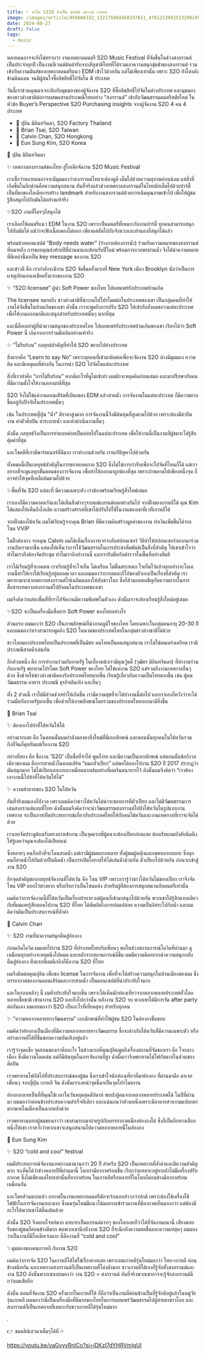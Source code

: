 ```yaml
---
title: 💦 ทำไม S22O ถึงเป็น ซอฟต์ พราวด์ เว่อออ
image: /images/article/456666332_122175894458197611_4701213042533200240_n-2.jpg
date: 2024-08-27
draft: false
tags:
  - music
---
```

หลายคนอาจจะยังไม่ทราบว่า งานเทศกาลดนตรี S2O Music Festival ที่จัดขึ้นในช่วงสงกรานต์เป็นประจำทุกปี เป็นงานอีเวนต์ต้นตำรับจากสัญชาติไทยที่ได้รวมเอาความสนุกชุ่มช่ำของสงกรานต์ รวมเข้ากับความมันส์ของเทศกาลดนตรีแนว EDM เข้าไว้ด้วยกัน แต่ไม่เพียงเท่านั้น เพราะ S2O ยังโด่งดังข้ามดินแดน จนมีผู้สนใจซื้อลิขสิทธิ์ไปจัดใน 4 ประเทศ

วันนี้เราชวนคุณมาเจาะลึกกับมุมมองของผู้จัดงาน S2O ที่ซื้อลิขสิทธิ์ไปจัดในต่างประเทศ และมุมมองของชาวต่างชาติต่อการผสมผสานประเพณีไทยอย่าง “สงกรานต์” เข้ากับวัฒนธรรมดนตรีสมัยใหม่ ในหัวข้อ Buyer’s Perspective S2O Purchasing insights จากผู้จัดงาน S2O 4 คน 4 ประเทศ 

* 📌 ปุลิน มิลินทจินดา, S2O Factory Thailand
* 📌 Brian Tsai, S2O Taiwan 
* 📌 Calvin Chan, S2O Hongkong
* 📌 Eun Sung Kim, S2O Korea



📍 ปุลิน มิลินทจินดา 

✨ เทศกาลสงกรานต์ของไทย สู่ไอเดียจัดงาน S2O Music Festival

เราเชื่อว่าหลายคนอาจจะมีมุมมองว่าสงกรานต์ไทยจะต้องดูดี เต็มไปด้วยความสุภาพอ่อนน้อม แต่สิ่งที่เกิดขึ้นในอีกด้านคือความสนุกสนาน อันที่จริงแล้วช่วงเทศกาลสงกรานต์ในไทยมักเต็มไปด้วยปาร์ตี้ เป็นที่มาของไอเดียการสร้าง landmark สำหรับงานสงกรานต์ด้วยการเติมคุณภาพเข้าไป เพื่อให้ผู้ชมรู้สึกสนุกไปกับมันได้อย่างแท้จริง



✨S2O งานที่ใครๆก็สนุกได้ 

เราเลือกใช้ดนตรีแนว EDM ในงาน S2O เพราะเป็นดนตรีที่เหมาะกับงานปาร์ตี้ ทุกคนสามารถสนุกไปกับมันได้ แม้ว่าจะฟังเนื้อเพลงไม่ออก เพียงแค่ฮัมไปกับจังหวะและทำนองก็สนุกได้แล้ว



พร้อมด้วยคอนเซปต์ “Body needs water” (ร่างกายต้องการน้ำ) ร่วมกับความหมายของสงกรานต์ ที่หมายถึง การขอบคุณส่งท้ายปีที่ผ่านมาและต้อนรับปีใหม่ พร้อมการอวยพรผ่านน้ำ จึงได้นำความหมายที่ดีเหล่านี้มาเป็น key message ของงาน S2O



และข่าวดี คือ เรากำลังจะมีงาน S2O จัดขึ้นครั้งแรกที่ New York เมือง Brooklyn นับว่าเป็นการผจญภัยนอกเอเชียครั้งแรกของงาน S2O 



✨ “S2O licensee” ผู้นำ Soft Power ของไทย ไปเผยแพร่ยังประเทศบ้านเกิด

The licensee หมายถึง ชาวต่างชาติที่นำงานไปโปรโมตต่อในประเทศของเขา เป็นกลุ่มคนที่ทำให้งานได้จัดขึ้นในบ้านเกิดของเขา ดังนั้น เราจะพูดถึงการปรับ S2O ให้เข้ากับสังคมขอวงแต่ละประเทศ เพื่อให้งานออกมาดีและสนุกสำหรับประเทศนั้นๆ มากที่สุด



และนี่คือเหล่าผู้ที่นำความสนุกของประเทศไทย ไปเผยแพร่ยังประเทศบ้านเกิดของเขา เรียกได้ว่า Soft Power นี้ เกิดจากการร่วมมือกันอย่างแท้จริง



✨ “ไม่รีบร้อน” กลยุทธ์สำคัญที่ทำให้ S2O ขยายไปต่างประเทศ

สิ่งแรกคือ “Learn to say No” เพราะทุกคนที่เข้ามาติดต่อเพื่อจะจัดงาน S2O ต่างมีมุมมอง ความคิด และมีเหตุผลที่ต่างกัน ในการนำ S2O ไปจัดในแต่ละประเทศ



สิ่งที่เราทำคือ “การไม่รีบร้อน” หากมีอะไรที่ดูไม่เข้าท่า ผมมักจะหยุดคิดก่อนเสมอ และมาปรึกษากับคนที่มีความตั้งใจให้งานออกมาดีที่สุด



S2O จึงไม่ใช่แค่งานคอนเสิร์ตที่เปิดเพลง EDM แล้วสาดน้ำ การจัดงานในแต่ละประเทศ ก็มีความยากขึ้นอยู่กับปัจจัยในประเทศนั้นๆ



เช่น ในประเทศญี่ปุ่น “น้ำ” มีราคาสูงมาก การจัดงานนี้จึงมีต้นทุนที่สูงตามไปด้วย เพราะต้องมีค่าทีมงาน ค่าตัวศิลปิน ค่าระบายน้ำ และค่าดำเนินงานอื่นๆ



ดังนั้น กลยุทธ์จึงเป็นการทำแบบค่อยเป็นค่อยไปในแต่ละประเทศ เพื่อให้งานนี้เป็นงานที่ผู้ชมจะได้รู้สึกคุ้มค่าที่สุด

และโชคดีที่เรามีพาร์ทเนอร์ที่ดีมาก เราทำงานด้วยกัน เราแก้ปัญหาไปด้วยกัน 



ทั้งหมดนี้เป็นกลยุทธ์สำคัญในการขยายเทศกาล S2O ซึ่งไม่ใช่การเร่งรีบเพื่อจะไปจัดที่ไหนก็ได้ แต่เราอยากที่จะดูแลทุกขั้นตอนของการจัดงาน เพื่อทำให้ออกมาถูกต้องที่สุด เพราะถ้าพลาดไปเพียงหนึ่งจุด ก็อาจทำให้จุดที่เหลือล้มตามไปด้วย



✨พื้นที่จัด S2O แต่ละที่ มีความเฉพาะตัว เราต้องพร้อมเรียนรู้สิ่งใหม่เสมอ

เราเองก็มีความคาดหวังและได้เห็นสิ่งต่างๆจากแต่แบรนด์แตกต่างกันไป จากฝั่งของเกาหลีใต้ คุณ Kim ได้แสดงให้เห็นถึงไอเดีย ความสร้างสรรค์ที่เขาได้ปรับไปใช้ในงานของเขาที่เวทีเกาหลีใต้ 



จากฝั่งของไต้หวัน ผมได้เรียนรู้จากคุณ Brian ทึ่มีความคิดสร้างมูลค่าของงาน ทำเงินเพิ่มขึ้นได้จากโซน VVIP  

ในฝั่งฮ่องกง จากคุณ Calvin ผมได้เห็นเรื่องการเจรจากับสปอนเซอร์ วิธีทำให้สปอนเซอร์อยากมาร่วมงานกับเรามากขึ้น แสดงให้เห็นว่าการใช้วัฒนธรรมในการประชาสัมพันธ์เป็นสิ่งที่สำคัญ ให้เขาเข้าใจว่าทำไมเราถึงต้องจัดประชุม ทำไมเราถึงทำงานนี้ และเรารับมือกับตำรวจในพื้นที่อย่างสันติ



เราได้เรียนรู้ที่จะอดทน เราเรียนรู้ที่จะใจเย็น ไม่เครียด ไม่ตื่นตระหนก ใจเย็นไว้แล้วทุกอย่างจะโอเค งานนี้ทำให้เราได้เรียนรู้อยู่ตลอดเวลา และผมมองว่าการลดละอีโก้ของตัวเองเป็นเรื่องที่สำคัญ เราพยายามจะนำเทศกาลสงกรานต์ไปเฉลิมฉลองให้กับชาวโลก ซึ่งก็ล้วนเคยเผชิญกับความยากในการสื่อสารเทศกาลสงกรานต์ไปยังคนในประเทศของเขา



ผมจึงคิดว่าแต่ละพื้นที่ที่เราไปจัดงานมีความพิเศษในตัวเอง ดังนั้นเราจะต้องเรียนรู้สิ่งใหม่อยู่เสมอ



✨S2O จะเป็นเครื่องมือสื่อสาร Soft Power ของไทยอย่างไร

ส่วนแรก ผมมองว่า S2O เป็นภาพลักษณ์ที่น่าภาคภูมิใจของไทย โดยเฉพาะในกลุ่มคนอายุ 20-30 ปี และผมมองว่าเราสามารถพูดถึง S2O ในนามของประเทศไทยในกลุ่มชาวต่างชาติได้ด้วย



ชาวโลกมองประเทศไทยเป็นประเทศที่เป็นมิตร คนไทยเป็นคนสนุกสนาน เราไม่ใช่คนเคร่งเครียด เรามีประเพณีสาดน้ำเล่นกัน



อีกส่วนหนึ่ง คือ การทำงานร่วมกับภาครัฐ ในเบื้องหน้าเรามีคุณวู้ดดี้ (วุฒิธร มิลินทจินดา) ที่ทำงานร่วมกับภาครัฐ พยายามโปรโมต Soft Power ของไทย ไม่ใช่แค่งาน S2O แต่รวมถึงงานเทศกาลอื่นๆ ด้วย ซึ่งช่วยให้ชาวต่างชาติหลงรักประเทศไทยมากขึ้น เรียนรู้เกี่ยวกับความเป็นไทยมากขึ้น เช่น ผู้คน วัฒนธรรม อาหาร ประเพณี ธุรกิจบันเทิง และอื่นๆ



ทั้ง 2 ส่วนนี้ เราได้มีส่วนช่วยทำให้เกิดขึ้น เรามีความสุขที่จะได้ทำงานนี้ต่อไป และเราเองก็หวังว่าจะได้ร่วมมือกับภาครัฐมากขึ้น เพื่อช่วยให้ภาพลักษณ์โดยรวมของประเทศไทยออกมาดียิ่งขึ้น



📍 Brian Tsai

✨ ต้องเอาไปทำที่ไต้หวันให้ได้

อย่างแรกเลย คือ ในตอนนั้นผมกำลังมองหาสิ่งใหม่ที่มีเอกลักษณ์ และตอนนั้นทุกคนในไต้หวันรวมถึงที่จีนก็คุยกันแต่เรื่องงาน S2O



อย่างที่สอง คือ ชื่องาน ‘S2O’ เป็นชื่อที่จำได้ พูดก็ง่าย และมีความเป็นเอกลักษณ์ แต่ตอนนั้นข้อกังวลเดียวของผม คือการสาดน้ำในคอนเสิร์ต “ผมกลัวเปียก” แต่พอได้ลองไปงาน S2O ปี 2017 ปรากฏว่ามันสนุกมาก ไม่ได้เปียกเลอะเทอะเหมือนตากฝนอย่างที่ผมจินตนาการไว้ ดังนั้นผมจึงคิดว่า “เราต้องเอางานนี้ไปทำที่ไต้หวันให้ได้”



✨ ความท้าทายของ S2O ในไต้หวัน

อันที่จริงผมเองก็กังวล เพราะผมคิดว่าชาวไต้หวันไม่น่าจะชอบการที่ตัวเปียก และไม่มีวัฒนธรรมการเล่นสงกรานต์แบบที่ไทย ดังนั้นผมจึงคิดว่าจะนำวัฒนธรรมสงกรานต์ไปยังไต้หวันในรูปแบบงานเทศกาล จะเป็นการเปิดประสบการณ์เกี่ยวกับประเทศไทยให้กับคนไต้หวันและงานเทศกาลที่เราจะจัดได้ด้วย



เราเลยจัดประตูต้อนรับตรงทางเข้างาน เป็นจุดแรกที่ผู้คนจะต้องเปียกก่อนเลย ต้อนรับแกมบังคับนิดนึง ให้รู้เลยว่าคุณจะต้องได้เปียกแน่



ซึ่งหลายๆ คนก็กลัวที่จะโดนสาดน้ำ แต่เรามีผู้ชมหลากหลาย ทั้งผู้ชมผู้หญิงและเพศหลากหลาย ซึ่งทุกคนก็สาดน้ำใส่กันด้วยปืนฉีดน้ำ เป็นการเปิดโอกาสให้ได้เล่นน้ำด้วยกัน ตัวเปียกไปด้วยกัน ก่อนจะเข้าสู่งาน S2O

 

อีกจุดสำคัญของกลยุทธ์จัดงานที่ไต้หวัน คือ โซน VIP เพราะเรารู้ว่าชาวไต้หวันไม่ชอบเปียก เราจึงจัดโซน VIP แยกไว้ต่างหาก หรือเรียกว่าเป็นโซนแห้ง สำหรับผู้ที่ต้องการสนุกสนานกับดนตรีเท่านั้น



ผมคิดว่าการจัดงานนี้ที่ไต้หวันเป็นเรื่องท้าทาย แต่ผู้คนก็เข้ามาสนุกไปด้วยกัน พวกเขาได้รู้สึกแบบเดียวกับที่ผมเคยรู้สึกตอนไปงาน S2O ที่ไทย ได้สัมผัสถึงการปลดปล่อย ความเป็นอิสระไปกับน้ำ และผมคิดว่ามันเป็นประสบการณ์ที่ล้ำค่า



📍 Calvin Chan

✨ S2O งานที่นำความสนุกคืนสู่ฮ่องกง 

ก่อนเกิดโควิด ผมเคยไปงาน S2O ที่ประเทศไทยกับเพื่อนๆ พอในช่วงสถานการณ์โควิดที่ผ่านมา ดูเหมือนทุกอย่างจะหยุดนิ่งไปหมด และหลังจากสถานการณ์ดีขึ้น ผมมีความคิดอยากนำความสนุกกลับคืนสู่ฮ่องกง สิ่งแรกที่ผมนึกถึงก็คืองาน S2O ที่ไทย



ผมจึงติดต่อคุณปุลิน เพื่อขอ  license ในการจัดงาน เพื่อที่จะได้สร้างความสนุกในบ้านเมืองของผม ซึ่งบรรยากาศของงานคอนเสิร์ตและการสาดน้ำ เป็นคอนเซปต์ที่น่าประทับใจมาก 



และในรอบหลังๆ นี้ ผมยิ่งประทับใจมากขึ้น เพราะได้เห็นนักท่องเที่ยวจากหลากหลายประเทศทั่วโลก หลายเชื้อชาติ เข้ามางาน S2O และยิ่งไปกว่านั้น หลังงาน S2O จบ พวกเขาได้มีการจัด after party ต่อกันเอง ผมเลยมองว่า S2O เป็นอะไรที่เยี่ยมสุดๆ สำหรับทุกคน



✨ “ความหลากหลายทางวัฒนธรรม” เอกลักษณ์ที่ทำให้ผู้ชม S2O ในฮ่องกงชื่นชอบ

ผมคิดว่าฮ่องกงเป็นเมืองที่มีความหลากหลายทางวัฒนธรรม ซึ่งจะต่างกับไต้หวันที่มีความเฉพาะตัว หรืออย่างเกาหลีใต้ที่ชื่นชอบความบันเทิงอยู่แล้ว



เรารู้ว่าจุดแข็ง จุดอ่อนของเราคืออะไร ในช่วงแรกที่คุณปุลินพูดถึงเรื่องสถานที่จัดของเรา คือ ใจกลางเมือง ซึ่งมีความโดดเด่น แต่ก็มีต้นทุนในการจัดงานที่สูง ดังนั้นเราจึงพยายามไม่โฟกัสมากในส่วนของศิลปิน 



เราพยายามโฟกัสไปที่ประสบการณ์ของผู้ชม ซึ่งเราเข้าใจนักท่องเที่ยวที่มาฮ่องกง ที่ผ่านมาคือ มาเจอเพื่อนๆ จากญี่ปุ่น เกาหลี จีน ดังนั้นเราเลยนำจุดนี้มาเป็นจุดโปรโมตงาน



ฮ่องกงกลายเป็นที่ที่คุณใช้เวลาในวันหยุดสุดสัปดาห์ พบปะผู้คนจากหลากหลายประเทศได้ ในปีที่ผ่านมา ผมมองว่าค่อนข้างประสบความสำเร็จทีเดียว และแน่นอนว่าส่วนหนึ่งเพราะมีอาคารสวยงามแปลกตามากมายในเมืองเป็นฉากหลังด้วย



เราพยายามบอกผู้ชมของเราว่า เขาสามารถมาถ่ายรูปกับบรรยากาศเมืองฮ่องกงได้ ซึ่งก็เป็นอีกทางเลือกหนึ่งให้เขา เราหวังว่าพวกเขาจะสนุกสนานไปความหลากหลายนี้ในฮ่องกง



📍 Eun Sung Kim

✨ S2O “cold and cool” festival

ผมมีประสบการณ์จัดงานเทศกาลมานานกว่า 20 ปี สำหรับ S2O เป็นเทศกาลที่ล้ำค่าและมีความสำคัญมาก จะเห็นได้ว่าช่วงหลายปีที่ผ่านมานี้ โลกเรามีอากาศร้อนขึ้น เรียกว่าแทบจะอยู่ยากถ้าไม่มีเครื่องปรับอากาศ ซึ่งไม่เพียงแค่ไทยเท่านั้นที่อากาศร้อน ในเกาหลีหรือหลายที่ในโลกก็ค่อนข้างมีอากาศร้อนเหมือนกัน 



และโดยส่วนมากแล้ว อากาศในงานเทศกาลดนตรีมักจะร้อนอบอ้าวกว่าปกติ เพราะต้องใช้เครื่องใช้ไฟฟ้าในการจัดงานเยอะมาก ซึ่งคนรุ่นใหม่มีแนวโน้มอยากเข้าร่วมงานที่มีอากาศเย็นมากกว่า แต่ต้องมีอะไรให้พวกเขาได้ตื่นเต้นด้วย



ดังนั้น S2O จึงตอบโจทย์มาก แทบจะเป็นแบรนด์แรกๆ ของโลกเลยก็ว่าได้ที่จัดงานแนวนี้ เสียงตอบรับของผู้ชมก็ค่อนข้างดีมาก พอพวกเขานึกถึงงาน S2O ก็จะนึกถึงความสดชื่นและความเท่สุดๆ ผมมองว่าเป็นงานที่มีไอเดียเจ๋งมาก นี่คืองานที่ “cold and cool”



✨มุมมองของคนเกาหลี กับงาน S2O

ผมคิดว่าการจัด S2O ในเกาหลีใต้ไม่ใช่เรื่องยากเลย เพราะคนเกาหลีรุ่นใหม่มองว่า ไทย-เกาหลี ค่อนข้างสนิทกัน และเทศกาลสงกรานต์ก็เป็นเทศกาลที่โด่งดังมาก ชาวเกาหลีใต้เองก็รู้จักทั้งสงกรานต์และงาน S2O ดังนั้นพวกเขาเลยมองว่า งาน S2O = สงกรานต์ อันที่จริงพวกเขาอาจจะรู้จักสงกรานต์ดีกว่าผมเสียอีก



ดังนั้น ตอนที่จัดงาน S2O ครั้งแรกในเกาหลีใต้ ก็ถือว่าเป็นงานที่ค่อนข้างเป็นที่รู้จักดีอยู่แล้วในหมู่วัยรุ่นเกาหลี ผมมองว่านี่เป็นเครื่องมือที่ดีมากของไทยในการเผยแพร่วัฒนธรรมไปสู่สายตาชาวโลก และสงกรานต์ก็เป็นเทศกาลที่เหมาะกับชาวเกาหลีใต้รุ่นใหม่มาก

.

👉 ชมคลิปเสวนาเต็มๆได้ที่ 💦

https://youtu.be/vaGvyvRnICo?si=jDKzI7dYHRVmlgUI
